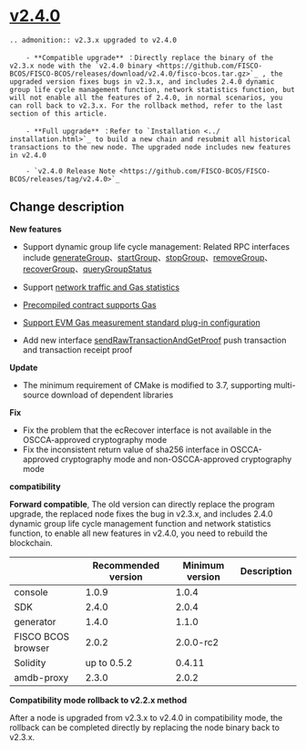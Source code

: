 # [v2.4.0](https://github.com/FISCO-BCOS/FISCO-BCOS/releases/tag/v2.4.0)

```eval_rst
.. admonition:: v2.3.x upgraded to v2.4.0

    - **Compatible upgrade** ：Directly replace the binary of the v2.3.x node with the `v2.4.0 binary <https://github.com/FISCO-BCOS/FISCO-BCOS/releases/download/v2.4.0/fisco-bcos.tar.gz>`_ , the upgraded version fixes bugs in v2.3.x, and includes 2.4.0 dynamic group life cycle management function, network statistics function, but will not enable all the features of 2.4.0, in normal scenarios, you can roll back to v2.3.x. For the rollback method, refer to the last section of this article.

    - **Full upgrade** ：Refer to `Installation <../ installation.html>`_ to build a new chain and resubmit all historical transactions to the new node. The upgraded node includes new features in v2.4.0

    - `v2.4.0 Release Note <https://github.com/FISCO-BCOS/FISCO-BCOS/releases/tag/v2.4.0>`_
```

## Change description

**New features**

- Support dynamic group life cycle management: Related RPC interfaces include [generateGroup](../api.html#generategroup)、[startGroup](../api.html#startgroup)、[stopGroup](../api.html#stopgroup)、[removeGroup](../api.html#removegroup)、[recoverGroup](../api.html#recovergroup)、[queryGroupStatus](../api.html#querygroupstatus)

- Support [network traffic and Gas statistics](../design/features/stat.md)
- [Precompiled contract supports Gas](../design/virtual_machine/gas.html#precompiled-contract-supports-gas-calculation)
- [Support EVM Gas measurement standard plug-in configuration](../design/virtual_machine/gas.html#evm-gas-measurement-standard-plug-in)
- Add new interface [sendRawTransactionAndGetProof](../api.html#sendrawtransactionandgetproof) push transaction and transaction receipt proof

**Update**

- The minimum requirement of CMake is modified to 3.7, supporting multi-source download of dependent libraries 

**Fix**

- Fix the problem that the ecRecover interface is not available in the OSCCA-approved cryptography mode
- Fix the inconsistent return value of sha256 interface in OSCCA-approved cryptography mode and non-OSCCA-approved cryptography mode

**compatibility**

**Forward compatible**, The old version can directly replace the program upgrade, the replaced node fixes the bug in v2.3.x, and includes 2.4.0 dynamic group life cycle management function and network statistics function, to enable all new features in v2.4.0, you need to rebuild the blockchain.

|                    | Recommended version | Minimum version | Description |
| ------------------ | ------------------- | --------------- | ----------- |
| console            | 1.0.9               | 1.0.4           |             |
| SDK                | 2.4.0               | 2.0.4           |             |
| generator          | 1.4.0               | 1.1.0           |             |
| FISCO BCOS browser | 2.0.2               | 2.0.0-rc2       |             |
| Solidity           | up to 0.5.2         | 0.4.11          |             |
| amdb-proxy         | 2.3.0               | 2.0.2           |             |

**Compatibility mode rollback to v2.2.x method**

After a node is upgraded from v2.3.x to v2.4.0 in compatibility mode, the rollback can be completed directly by replacing the node binary back to v2.3.x.

